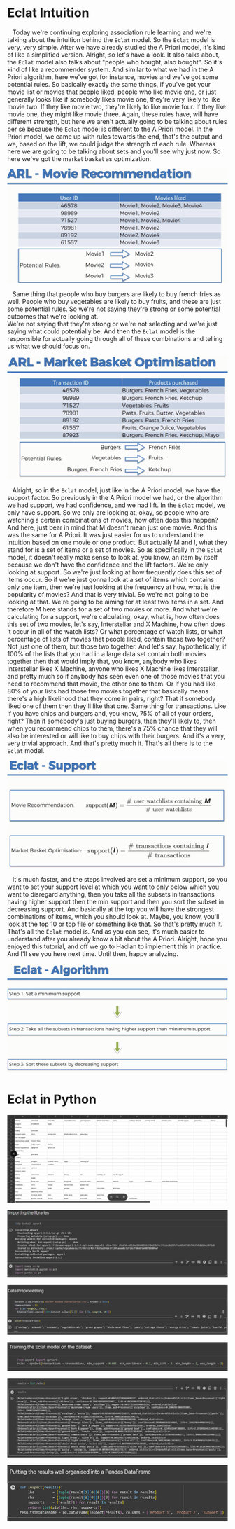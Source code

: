 # Eclat Intuition

&nbsp;&nbsp;&nbsp;Today we're continuing exploring association rule learning and we're talking about the intuition behind the `Eclat` model. So the `Eclat` model is very, very simple. After we have already studied the A Priori model, it's kind of like a simplified version. Alright, so let's have a look. It also talks about, the `Eclat` model also talks about "people who bought, also bought". So it's kind of like a recommender system. And similar to what we had in the A Priori algorithm, here we've got for instance, movies and we've got some potential rules. So basically exactly the same things, if you've got your movie list or movies that people liked, people who like movie one, or just generally looks like if somebody likes movie one, they're very likely to like movie two. If they like movie two, they're likely to like movie four. If they like movie one, they might like movie three. Again, these rules have, will have different strength, but here we aren't actually going to be talking about rules per se because the `Eclat` model is different to the A Priori model. In the Priori model, we came up with rules towards the end, that's the output and we, based on the lift, we could judge the strength of each rule. Whereas here we are going to be talking about sets and you'll see why just now. So here we've got the market basket as optimization. 

![](../Assets/photos/Eclat_1.PNG)


&nbsp;&nbsp;&nbsp;Same thing that people who buy burgers are likely to buy french fries as well. People who buy vegetables are likely to buy fruits, and these are just some potential rules. So we're not saying they're strong or some potential outcomes that we're looking at.   
We're not saying that they're strong or we're not selecting and we're just saying what could potentially be. And then the `Eclat` model is the responsible for actually going through all of these combinations and telling us what we should focus on. 

![](../Assets/photos/Eclat_2.PNG)

&nbsp;&nbsp;&nbsp;Alright, so in the `Eclat` model, just like in the A Priori model, we have the support factor. So previously in the A Priori model we had, or the algorithm we had support, we had confidence, and we had lift. In the `Eclat` model, we only have support. So we only are looking at, okay, so people who are watching a certain combinations of movies, how often does this happen? And here, just bear in mind that M doesn't mean just one movie. And this was the same for A Priori. It was just easier for us to understand the intuition based on one movie or one product. But actually M and I, what they stand for is a set of items or a set of movies. So as specifically in the `Eclat` model, it doesn't really make sense to look at, you know, an item by itself because we don't have the confidence and the lift factors. We're only looking at support. So we're just looking at how frequently does this set of items occur. So if we're just gonna look at a set of items which contains only one item, then we're just looking at the frequency at how, what is the popularity of movies? And that is very trivial. So we're not going to be looking at that. We're going to be aiming for at least two items in a set. And therefore M here stands for a set of two movies or more. And what we're calculating for a support, we're calculating, okay, what is, how often does this set of two movies, let's say, Interstellar and X Machine, how often does it occur in all of the watch lists? Or what percentage of watch lists, or what percentage of lists of movies that people liked, contain those two together? Not just one of them, but those two together. And let's say, hypothetically, if 100% of the lists that you had in a large data set contain both movies together then that would imply that, you know, anybody who likes Interstellar likes X Machine, anyone who likes X Machine likes Interstellar, and pretty much so if anybody has seen even one of those movies that you need to recommend that movie, the other one to them. Or if you had like 80% of your lists had those two movies together that basically means there's a high likelihood that they come in pairs, right? That if somebody liked one of them then they'll like that one. Same thing for transactions. Like if you have chips and burgers and, you know, 75% of all of your orders, right? Then if somebody's just buying burgers, then they'll likely to, then when you recommend chips to them, there's a 75% chance that they will also be interested or will like to buy chips with their burgers. And it's a very, very trivial approach. And that's pretty much it. That's all there is to the `Eclat` model.

![](../Assets/photos/Eclat_3.PNG)

&nbsp;&nbsp;&nbsp;It's much faster, and the steps involved are set a minimum support, so you want to set your support level at which you want to only below which you want to disregard anything, then you take all the subsets in transactions having higher support then the min support and then you sort the subset in decreasing support. And basically at the top you will have the strongest combinations of items, which you should look at. Maybe, you know, you'll look at the top 10 or top file or something like that. So that's pretty much it. That's all the `Eclat` model is. And as you can see, it's much easier to understand after you already know a bit about the A Priori. Alright, hope you enjoyed this tutorial, and off we go to Hadlan to implement this in practice. And I'll see you here next time. Until then, happy analyzing.

![](../Assets/photos/Eclat_4.PNG)



# Eclat in Python

![](../Assets/photos/Apriori_12.PNG)

![](../Assets/photos/Apriori_13.PNG)

![](../Assets/photos/Apriori_14.PNG)

![](../Assets/photos/Eclat_5.PNG)

![](../Assets/photos/Eclat_6.PNG)

![](../Assets/photos/Eclat_7.PNG)


































